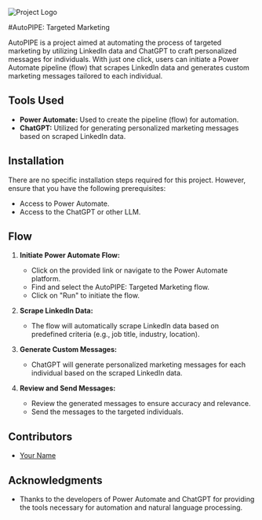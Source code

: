 
![Project Logo](https://example.com/logo.png)

#AutoPIPE: Targeted Marketing

AutoPIPE is a project aimed at automating the process of targeted marketing by utilizing LinkedIn data and ChatGPT to craft personalized messages for individuals. With just one click, users can initiate a Power Automate pipeline (flow) that scrapes LinkedIn data and generates custom marketing messages tailored to each individual.

## Tools Used

- **Power Automate:** Used to create the pipeline (flow) for automation.
- **ChatGPT:** Utilized for generating personalized marketing messages based on scraped LinkedIn data.

## Installation

There are no specific installation steps required for this project. However, ensure that you have the following prerequisites:

- Access to Power Automate.
- Access to the ChatGPT or other LLM.

## Flow

1. **Initiate Power Automate Flow:**
   - Click on the provided link or navigate to the Power Automate platform.
   - Find and select the AutoPIPE: Targeted Marketing flow.
   - Click on "Run" to initiate the flow.

2. **Scrape LinkedIn Data:**
   - The flow will automatically scrape LinkedIn data based on predefined criteria (e.g., job title, industry, location).

3. **Generate Custom Messages:**
   - ChatGPT will generate personalized marketing messages for each individual based on the scraped LinkedIn data.

4. **Review and Send Messages:**
   - Review the generated messages to ensure accuracy and relevance.
   - Send the messages to the targeted individuals.

## Contributors

- [Your Name](https://github.com/yourusername)


## Acknowledgments

- Thanks to the developers of Power Automate and ChatGPT for providing the tools necessary for automation and natural language processing.

